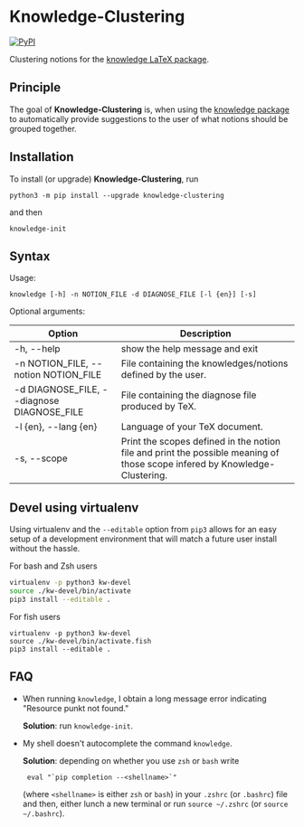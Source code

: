 # Knowledge-Clustering

[![PyPI](https://img.shields.io/pypi/v/knowledge-clustering.svg)](https://pypi.python.org/pypi/knowledge-clustering)

Clustering notions for the [knowledge LaTeX package](https://ctan.org/pkg/knowledge).

## Principle

The goal of **Knowledge-Clustering** is, when using the [knowledge package](https://ctan.org/pkg/knowledge) to automatically provide suggestions to the user of what notions should be grouped together.

## Installation

To install (or upgrade) **Knowledge-Clustering**, run

    python3 -m pip install --upgrade knowledge-clustering

and then

    knowledge-init

## Syntax

Usage:

    knowledge [-h] -n NOTION_FILE -d DIAGNOSE_FILE [-l {en}] [-s]

Optional arguments:

| Option                                     | Description                                                                                                                |
| ------------------------------------------ | -------------------------------------------------------------------------------------------------------------------------- |
| -h, --help                                 | show the help message and exit                                                                                             |
| -n NOTION_FILE, --notion NOTION_FILE       | File containing the knowledges/notions defined by the user.                                                                |
| -d DIAGNOSE_FILE, --diagnose DIAGNOSE_FILE | File containing the diagnose file produced by TeX.                                                                         |
| -l {en}, --lang {en}                       | Language of your TeX document.                                                                                             |
| -s, --scope                                | Print the scopes defined in the notion file and print the possible meaning of those scope infered by Knowledge-Clustering. |

## Devel using virtualenv

Using virtualenv and the `--editable` option from `pip3` allows for an easy
setup of a development environment that will match a future user install without
the hassle.

For bash and Zsh users

```bash
virtualenv -p python3 kw-devel
source ./kw-devel/bin/activate
pip3 install --editable .
```

For fish users

```fish
virtualenv -p python3 kw-devel
source ./kw-devel/bin/activate.fish
pip3 install --editable .
```

## FAQ

- When running `knowledge`, I obtain a long message error indicating "Resource punkt not found."

  **Solution**: run `knowledge-init`.

- My shell doesn't autocomplete the command `knowledge`.

  **Solution**: depending on whether you use `zsh` or `bash` write

       eval "`pip completion --<shellname>`"

  (where `<shellname>` is either `zsh` or `bash`)
  in your `.zshrc` (or `.bashrc`) file and then,
  either lunch a new terminal or run `source ~/.zshrc`
  (or `source ~/.bashrc`).
